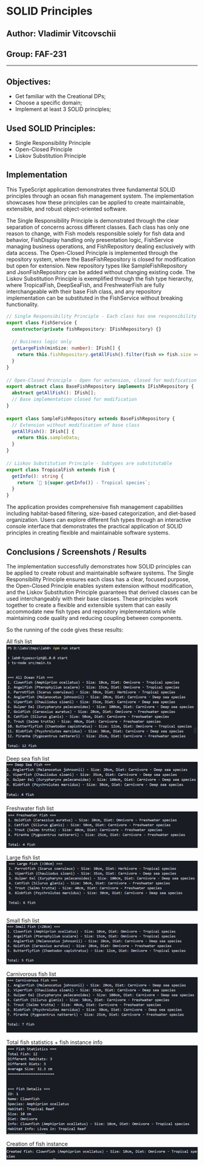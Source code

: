 # SOLID Principles

## Author: Vladimir Vitcovschii
## Group: FAF-231

----

## Objectives:

* Get familiar with the Creational DPs;
* Choose a specific domain;
* Implement at least 3 SOLID principles;


## Used SOLID Principles: 

* Single Responsibility Principle
* Open-Closed Principle
* Liskov Substitution Principle


## Implementation

This TypeScript application demonstrates three fundamental SOLID principles through an ocean fish management system. The implementation showcases how these principles can be applied to create maintainable, extensible, and robust object-oriented software.

The Single Responsibility Principle is demonstrated through the clear separation of concerns across different classes. Each class has only one reason to change, with Fish models responsible solely for fish data and behavior, FishDisplay handling only presentation logic, FishService managing business operations, and FishRepository dealing exclusively with data access. The Open-Closed Principle is implemented through the repository system, where the BaseFishRepository is closed for modification but open for extension. New repository types like SampleFishRepository and JsonFishRepository can be added without changing existing code. The Liskov Substitution Principle is exemplified through the fish type hierarchy, where TropicalFish, DeepSeaFish, and FreshwaterFish are fully interchangeable with their base Fish class, and any repository implementation can be substituted in the FishService without breaking functionality.

```typescript
// Single Responsibility Principle - Each class has one responsibility
export class FishService {
  constructor(private fishRepository: IFishRepository) {}
  
  // Business logic only
  getLargeFish(minSize: number): IFish[] {
    return this.fishRepository.getAllFish().filter(fish => fish.size >= minSize);
  }
}

// Open-Closed Principle - Open for extension, closed for modification
export abstract class BaseFishRepository implements IFishRepository {
  abstract getAllFish(): IFish[];
  // Base implementation closed for modification
}

export class SampleFishRepository extends BaseFishRepository {
  // Extension without modification of base class
  getAllFish(): IFish[] {
    return this.sampleData;
  }
}

// Liskov Substitution Principle - Subtypes are substitutable
export class TropicalFish extends Fish {
  getInfo(): string {
    return `🐠 ${super.getInfo()} - Tropical species`;
  }
}
```

The application provides comprehensive fish management capabilities including habitat-based filtering, size-based categorization, and diet-based organization. Users can explore different fish types through an interactive console interface that demonstrates the practical application of SOLID principles in creating flexible and maintainable software systems.


## Conclusions / Screenshots / Results

The implementation successfully demonstrates how SOLID principles can be applied to create robust and maintainable software systems. The Single Responsibility Principle ensures each class has a clear, focused purpose, the Open-Closed Principle enables system extension without modification, and the Liskov Substitution Principle guarantees that derived classes can be used interchangeably with their base classes. These principles work together to create a flexible and extensible system that can easily accommodate new fish types and repository implementations while maintaining code quality and reducing coupling between components.

So the running of the code gives these results:

All fish list  
<img src="./public/allFishes.png">

Deep sea fish list
<img src="./public/deepSea.png">

Freshwater fish list
<img src="./public/freshWater.png">

Large fish list
<img src="./public/large.png">

Small fish list
<img src="./public/small.png">

Carnivorous fish list
<img src="./public/carnivour.png">

Total fish statistics + fish instance info
<img src="./public/statistics.png">

Creation of fish instance
<img src="./public/createAFish.png">

